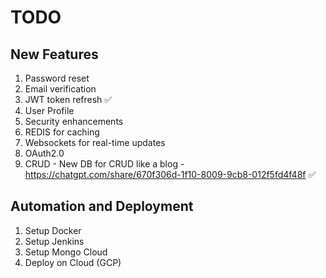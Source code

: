 # TODO

## New Features

1. Password reset
2. Email verification
3. JWT token refresh ✅
4. User Profile
5. Security enhancements
6. REDIS for caching
7. Websockets for real-time updates
8. OAuth2.0
9. CRUD - New DB for CRUD like a blog - https://chatgpt.com/share/670f306d-1f10-8009-9cb8-012f5fd4f48f ✅

## Automation and Deployment

1. Setup Docker
2. Setup Jenkins
3. Setup Mongo Cloud
4. Deploy on Cloud (GCP)
